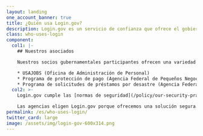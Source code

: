 ```yaml
---
layout: landing
one_account_banner: true
title: ¿Quién usa Login.gov?
description: Login.gov es un servicio de confianza que ofrece el gobierno para iniciar sesión. El público usa Login.gov para acceder de forma sencilla y segura a los servicios que brindan nuestros asociados gubernamentales.
class: who-uses-login
component:
  col1: |-
    ## Nuestros asociados

    Nuestros socios gubernamentales participantes ofrecen una variedad de servicios como:

    * USAJOBS (Oficina de Administración de Personal)
    * Programa de protección de pago (Agencia Federal de Pequeños Negocios)
    * Programa de solicitudes de préstamos por desastre (Agencia Federal de Pequeños Negocios)
  col2: >-
    Login.gov cumple las [normas de seguridad](/policy/our-security-practices/) más recientes establecidas por las principales organizaciones de seguridad, como el [Instituto Nacional de Estándares y Tecnología](https://www.nist.gov/), el [Plan de Acción Nacional de Ciberseguridad](https://www.hsdl.org/c/cybersecurity-national-action-plan/) y el [Servicio Federal de Adquisiciones](https://www.gsa.gov/about-us/organization/federal-acquisition-service).

    Las agencias eligen Login.gov porque ofrecemos una solución segura y sencilla. [Lea más sobre nuestro programa de socios](/partners/).
permalink: /es/who-uses-login/
twitter_card: large
image: /assets/img/login-gov-600x314.png
---
```

